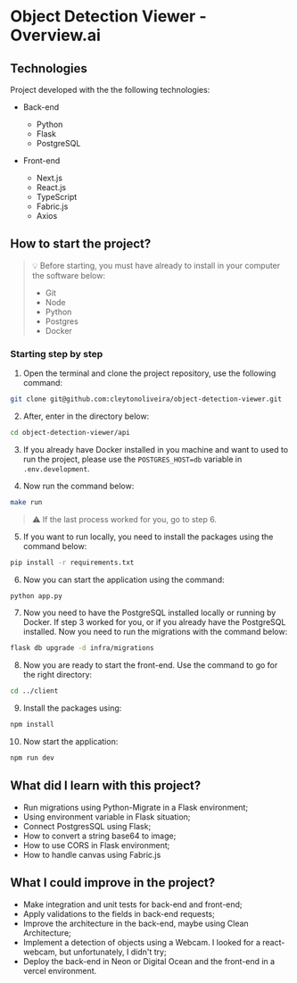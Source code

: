 # Object Detection Viewer - Overview.ai

## Technologies

Project developed with the the following technologies:

- Back-end

  - Python
  - Flask
  - PostgreSQL

- Front-end

  - Next.js
  - React.js
  - TypeScript
  - Fabric.js
  - Axios

## How to start the project?

> 💡 Before starting, you must have already to install in your computer the software below:
>
> - Git
> - Node
> - Python
> - Postgres
> - Docker

### Starting step by step

1. Open the terminal and clone the project repository, use the following command:

```bash
git clone git@github.com:cleytonoliveira/object-detection-viewer.git
```

2. After, enter in the directory below:

```bash
cd object-detection-viewer/api
```

3. If you already have Docker installed in you machine and want to used to run the project, please use the `POSTGRES_HOST=db` variable in `.env.development`.

4. Now run the command below:

```bash
make run
```

> ⚠️ If the last process worked for you, go to step 6.

5. If you want to run locally, you need to install the packages using the command below:

```bash
pip install -r requirements.txt
```

6. Now you can start the application using the command:

```bash
python app.py
```

7. Now you need to have the PostgreSQL installed locally or running by Docker. If step 3 worked for you, or if you already have the PostgreSQL installed. Now you need to run the migrations with the command below:

```bash
flask db upgrade -d infra/migrations
```

8. Now you are ready to start the front-end. Use the command to go for the right directory:

```bash
cd ../client
```

9. Install the packages using:

```bash
npm install
```

10. Now start the application:

```bash
npm run dev
```

## What did I learn with this project?

- Run migrations using Python-Migrate in a Flask environment;
- Using environment variable in Flask situation;
- Connect PostgresSQL using Flask;
- How to convert a string base64 to image;
- How to use CORS in Flask environment;
- How to handle canvas using Fabric.js

## What I could improve in the project?

- Make integration and unit tests for back-end and front-end;
- Apply validations to the fields in back-end requests;
- Improve the architecture in the back-end, maybe using Clean Architecture;
- Implement a detection of objects using a Webcam. I looked for a react-webcam, but unfortunately, I didn't try;
- Deploy the back-end in Neon or Digital Ocean and the front-end in a vercel environment.
